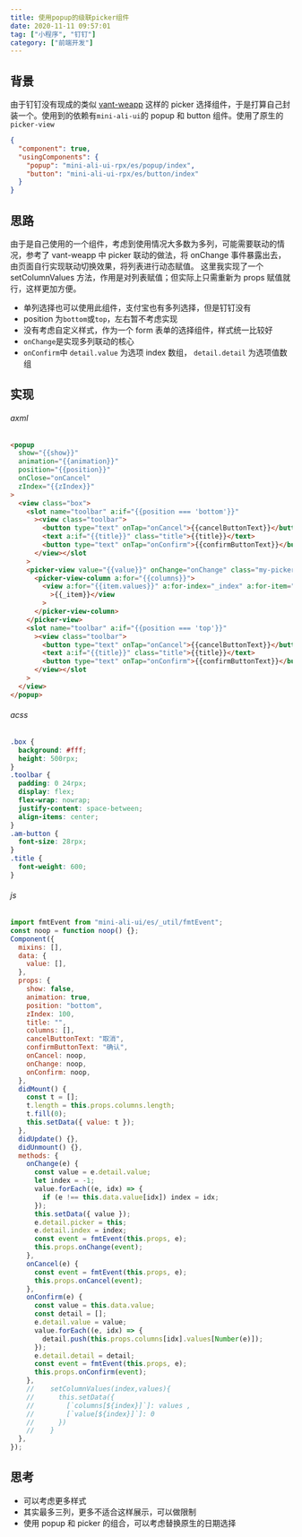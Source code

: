 ```yaml
---
title: 使用popup的级联picker组件
date: 2020-11-11 09:57:01
tag: ["小程序", "钉钉"]
category: ["前端开发"]
---
```


## 背景

由于钉钉没有现成的类似 [vant-weapp](https://youzan.github.io/vant-weapp/#/picker "vant-weapp") 这样的 picker 选择组件，于是打算自己封装一个。使用到的依赖有`mini-ali-ui`的 popup 和 button 组件。使用了原生的`picker-view`

```json
{
  "component": true,
  "usingComponents": {
    "popup": "mini-ali-ui-rpx/es/popup/index",
    "button": "mini-ali-ui-rpx/es/button/index"
  }
}
```

## 思路

由于是自己使用的一个组件，考虑到使用情况大多数为多列，可能需要联动的情况，参考了 vant-weapp 中 picker 联动的做法，将 onChange 事件暴露出去，由页面自行实现联动切换效果，将列表进行动态赋值。
这里我实现了一个 setColumnValues 方法，作用是对列表赋值；但实际上只需重新为 props 赋值就行，这样更加方便。

- 单列选择也可以使用此组件，支付宝也有多列选择，但是钉钉没有
- position 为`bottom`或`top`，左右暂不考虑实现
- 没有考虑自定义样式，作为一个 form 表单的选择组件，样式统一比较好
- `onChange`是实现多列联动的核心
- `onConfirm`中 `detail.value` 为选项 index 数组， `detail.detail` 为选项值数组

## 实现

###### axml

```html
<popup
  show="{{show}}"
  animation="{{animation}}"
  position="{{position}}"
  onClose="onCancel"
  zIndex="{{zIndex}}"
>
  <view class="box">
    <slot name="toolbar" a:if="{{position === 'bottom'}}"
      ><view class="toolbar">
        <button type="text" onTap="onCancel">{{cancelButtonText}}</button>
        <text a:if="{{title}}" class="title">{{title}}</text>
        <button type="text" onTap="onConfirm">{{confirmButtonText}}</button>
      </view></slot
    >
    <picker-view value="{{value}}" onChange="onChange" class="my-picker">
      <picker-view-column a:for="{{columns}}">
        <view a:for="{{item.values}}" a:for-index="_index" a:for-item="_item"
          >{{_item}}</view
        >
      </picker-view-column>
    </picker-view>
    <slot name="toolbar" a:if="{{position === 'top'}}"
      ><view class="toolbar">
        <button type="text" onTap="onCancel">{{cancelButtonText}}</button>
        <text a:if="{{title}}" class="title">{{title}}</text>
        <button type="text" onTap="onConfirm">{{confirmButtonText}}</button>
      </view></slot
    >
  </view>
</popup>
```

###### acss

```css
.box {
  background: #fff;
  height: 500rpx;
}
.toolbar {
  padding: 0 24rpx;
  display: flex;
  flex-wrap: nowrap;
  justify-content: space-between;
  align-items: center;
}
.am-button {
  font-size: 28rpx;
}
.title {
  font-weight: 600;
}
```

###### js

```js
import fmtEvent from "mini-ali-ui/es/_util/fmtEvent";
const noop = function noop() {};
Component({
  mixins: [],
  data: {
    value: [],
  },
  props: {
    show: false,
    animation: true,
    position: "bottom",
    zIndex: 100,
    title: "",
    columns: [],
    cancelButtonText: "取消",
    confirmButtonText: "确认",
    onCancel: noop,
    onChange: noop,
    onConfirm: noop,
  },
  didMount() {
    const t = [];
    t.length = this.props.columns.length;
    t.fill(0);
    this.setData({ value: t });
  },
  didUpdate() {},
  didUnmount() {},
  methods: {
    onChange(e) {
      const value = e.detail.value;
      let index = -1;
      value.forEach((e, idx) => {
        if (e !== this.data.value[idx]) index = idx;
      });
      this.setData({ value });
      e.detail.picker = this;
      e.detail.index = index;
      const event = fmtEvent(this.props, e);
      this.props.onChange(event);
    },
    onCancel(e) {
      const event = fmtEvent(this.props, e);
      this.props.onCancel(event);
    },
    onConfirm(e) {
      const value = this.data.value;
      const detail = [];
      e.detail.value = value;
      value.forEach((e, idx) => {
        detail.push(this.props.columns[idx].values[Number(e)]);
      });
      e.detail.detail = detail;
      const event = fmtEvent(this.props, e);
      this.props.onConfirm(event);
    },
    //    setColumnValues(index,values){
    //      this.setData({
    //        [`columns[${index}]`]: values ,
    //        [`value[${index}]`]: 0
    //      })
    //    }
  },
});
```

## 思考

- 可以考虑更多样式
- 其实最多三列，更多不适合这样展示，可以做限制
- 使用 popup 和 picker 的组合，可以考虑替换原生的日期选择
